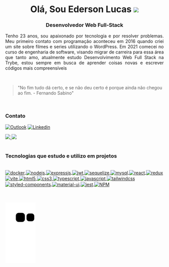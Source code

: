   <div> 
  <h1 align="center">Olá, Sou Ederson Lucas
<img height="30" src="https://media.tenor.com/NCRHhqkXrJYAAAAj/programmers-go-internet.gif">
</h1>
<h3 align="center">Desenvolvedor Web Full-Stack</h3>

<p align="justify">Tenho 23 anos, sou apaixonado por tecnologia e por resolver problemas.
Meu primeiro contato com programação aconteceu em 2016 quando criei um site sobre filmes e series utilizando o WordPress.
Em 2021 comecei no curso de engenharia de software, visando migrar de carreira para essa área que tanto amo, atualmente estudo Desenvolvimento Web Full Stack na Trybe, estou sempre em busca de aprender coisas novas e escrever códigos mais compreensíveis</p>

<br/>

> "No fim tudo dá certo, e se não deu certo é porque ainda não chegou ao fim. - Fernando Sabino"

<br/>

### Contato
[![Outlook](https://img.shields.io/badge/Microsoft_Outlook-0078D4?style=for-the-badge&logo=microsoft-outlook&logoColor=white)](mailto:edersonlucas@outlook.com.br)
[![Linkedin](https://img.shields.io/badge/LinkedIn-0077B5?style=for-the-badge&logo=linkedin&logoColor=white)](https://www.linkedin.com/in/edersonlucas)

 <a href="https://github.com/edersonlucas">
  <img height="180em" src="https://github-readme-stats-git-masterrstaa-rickstaa.vercel.app/api?username=edersonlucas&show_icons=true&theme=tokyonight&include_all_commits=true&count_private=true"/>
  <img height="180em" src="https://github-readme-stats-git-masterrstaa-rickstaa.vercel.app/api/top-langs/?username=edersonlucas&layout=compact&langs_count=7&theme=tokyonight"/><br/>
  <a/>



  <br/>

### Tecnologias que estudo e utilizo em projetos

<div style="display: inline_block"><br/>
  <a href="https://github.com/edersonlucas">
  <img align="center" alt="docker" src="https://img.shields.io/badge/docker-%230db7ed.svg?style=for-the-badge&logo=docker&logoColor=white">
  <img align="center" alt="nodejs" src="https://img.shields.io/badge/node.js-6DA55F?style=for-the-badge&logo=node.js&logoColor=white">
  <img align="center" alt="expressjs" src="https://img.shields.io/badge/express.js-%23404d59.svg?style=for-the-badge&logo=express&logoColor=%2361DAFB">
  <img align="center" alt="jwt" src="https://img.shields.io/badge/JWT-black?style=for-the-badge&logo=JSON%20web%20tokens">
  <img align="center" alt="sequelize" src="https://img.shields.io/badge/Sequelize-52B0E7?style=for-the-badge&logo=Sequelize&logoColor=white">
  <img align="center" alt="mysql" src="https://img.shields.io/badge/mysql-%2300f.svg?style=for-the-badge&logo=mysql&logoColor=white">
  <img align="center" alt="react" src="https://img.shields.io/badge/React-20232A?style=for-the-badge&logo=react&logoColor=61DAFB">
  <img align="center" alt="redux" src="https://img.shields.io/badge/redux-%23593d88.svg?style=for-the-badge&logo=redux&logoColor=white">
  <img align="center" alt="vite" src="https://img.shields.io/badge/vite-%23646CFF.svg?style=for-the-badge&logo=vite&logoColor=white">
  <img align="center" alt="html5" src="https://img.shields.io/badge/HTML5-E34F26?style=for-the-badge&logo=html5&logoColor=white">
  <img align="center" alt="css3" src="https://img.shields.io/badge/CSS3-1572B6?style=for-the-badge&logo=css3&logoColor=white">
  <img align="center" alt="typescript" src="https://img.shields.io/badge/TypeScript-007ACC?style=for-the-badge&logo=typescript&logoColor=white">
  <img align="center" alt="javascript" src="https://img.shields.io/badge/JavaScript-F7DF1E?style=for-the-badge&logo=javascript&logoColor=black">
   <img align="center" alt="tailwindcss" src="https://img.shields.io/badge/tailwindcss-%2338B2AC.svg?style=for-the-badge&logo=tailwind-css&logoColor=white">
   <img align="center" alt="styled-components" src="https://img.shields.io/badge/styled--components-DB7093?style=for-the-badge&logo=styled-components&logoColor=white">
   <img align="center" alt="material-ui" src="https://img.shields.io/badge/MUI-%230081CB.svg?style=for-the-badge&logo=mui&logoColor=white">
   <img align="center" alt="jest" src="https://img.shields.io/badge/-jest-%23C21325?style=for-the-badge&logo=jest&logoColor=white">
   <img align="center" alt="NPM" src="https://img.shields.io/badge/NPM-%23000000.svg?style=for-the-badge&logo=npm&logoColor=white">
    <a/>
 </div><br/>
<br/>
    
  
 
  ![Snake animation](https://github.com/edersonlucas/edersonlucas/blob/output/github-contribution-grid-snake.svg)
 
</div>




